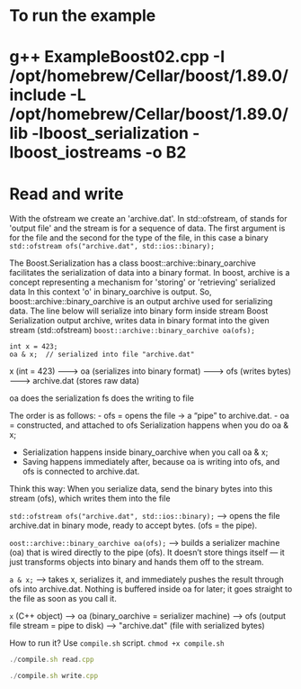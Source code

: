 # To run the example
# g++ ExampleBoost02.cpp -I /opt/homebrew/Cellar/boost/1.89.0/include -L /opt/homebrew/Cellar/boost/1.89.0/lib -lboost_serialization -lboost_iostreams -o B2

# Read and write

With the ofstream we create an 'archive.dat'. In std::ofstream, of stands for 'output file' and the stream is for a sequence of data. The first argument is for the file and the second for the type of the file, in this case a binary `std::ofstream ofs("archive.dat", std::ios::binary);`

The Boost.Serialization has a class boost::archive::binary_oarchive facilitates the serialization of data into a binary format. In boost, archive is a concept representing a mechanism for 'storing' or 'retrieving' serialized data In this context 'o' in binary_oarchive is output. So, boost::archive::binary_oarchive is an output archive used for serializing data. The line below will serialize  into binary form inside stream Boost Serialization output archive, writes data in binary format into the given stream (std::ofstream) `boost::archive::binary_oarchive oa(ofs);`
```
int x = 423;
oa & x;  // serialized into file "archive.dat"
```
x (int = 423) 
    ---> oa (serializes into binary format) 
    ---> ofs (writes bytes) 
    ---> archive.dat (stores raw data)

  oa does the serialization
  fs does the writing to file

The order is as follows:
    - ofs = opens the file → a “pipe” to archive.dat.
    - oa = constructed, and attached to ofs
    Serialization happens when you do 
    oa & x;

- Serialization happens inside binary_oarchive when you call oa & x;
- Saving happens immediately after, because oa is writing into ofs, and ofs is connected to archive.dat.

Think this way: When you serialize data, send the binary bytes into this stream (ofs), which writes them into the file
    
`std::ofstream ofs("archive.dat", std::ios::binary);`
    --> opens the file archive.dat in binary mode, ready to accept bytes. (ofs = the pipe).

`oost::archive::binary_oarchive oa(ofs);`
    --> builds a serializer machine (oa) that is wired directly to the pipe (ofs). It doesn’t store things itself — it just transforms objects into binary and hands them off to the stream.

`a & x;`
    --> takes x, serializes it, and immediately pushes the result through ofs into archive.dat. Nothing is buffered inside oa for later; it goes straight to the file as soon as you call it.

`x` (C++ object) --> oa (binary_oarchive = serializer machine) --> ofs (output file stream = pipe to disk) --> "archive.dat" (file with serialized bytes)  


How to run it? Use `compile.sh` script. `chmod +x compile.sh`
```javascript
./compile.sh read.cpp 
```

```javascript
./compile.sh write.cpp 
```
